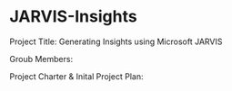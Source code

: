 # JARVIS-Insights
Project Title: Generating Insights using Microsoft JARVIS

Groub Members: 

Project Charter & Inital Project Plan: 

